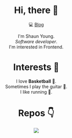 <div align=center>

# Hi, there 👋

💻 [Blog](https://shaunyoung.cn)

I'm Shaun Young.  
_Software developer_.  
I'm interested in Frontend.

# Interests 🎉

I love **Basketball** 🏀.  
Sometimes I play the guitar 🎸.  
I like running 🏃‍.

# Repos 👇

<img  src="https://github-readme-stats.vercel.app/api?username=syyCN&show_icons=true&theme=radical">

</div>
